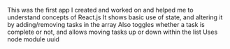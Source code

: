 This was the first app I created and worked on and helped me to understand concepts of React.js
It shows basic use of state, and altering it by adding/removing tasks in the array
Also toggles whether a task is complete or not, and allows moving tasks up or down within the list
Uses node module uuid
